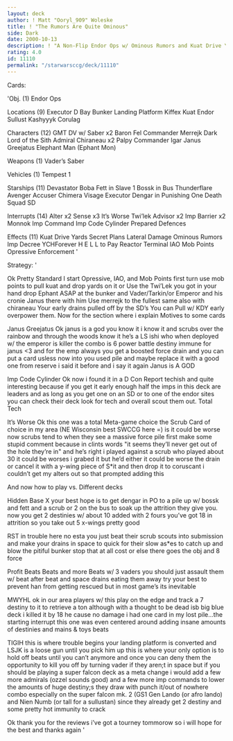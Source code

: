 ```yaml
---
layout: deck
author: ! Matt "Ooryl_909" Woleske
title: ! "The Rumors Are Quite Ominous"
side: Dark
date: 2000-10-13
description: ! "A Non-Flip Endor Ops w/ Ominous Rumors and Kuat Drive Yards"
rating: 4.0
id: 11110
permalink: "/starwarsccg/deck/11110"
---
```

Cards: 

'Obj. (1)
Endor Ops

Locations (9)
Executor D Bay
Bunker
Landing Platform
Kiffex
Kuat
Endor
Sullust
Kashyyyk
Corulag

Characters (12)
GMT
DV w/ Saber x2
Baron Fel
Commander Merrejk
Dark Lord of the Sith
Admiral Chiraneau x2
Palpy
Commander Igar
Janus Greejatus
Elephant Man (Ephant Mon)

Weapons (1)
Vader’s Saber

Vehicles (1)
Tempest 1

Starships (11)
Devastator
Boba Fett in Slave 1
Bossk in Bus
Thunderflare
Avenger
Accuser
Chimera
Visage
Executor
Dengar in Punishing One
Death Squad SD

Interrupts (14)
Alter x2
Sense x3
It’s Worse
Twi’lek Advisor x2
Imp Barrier x2
Monnok
Imp Command
Imp Code Cylinder
Prepared Defences

Effects (11)
Kuat Drive Yards
Secret Plans
Lateral Damage
Ominous Rumors
Imp Decree
YCHForever
H E L L to Pay
Reactor Terminal
IAO
Mob Points
Opressive Enforcement '

Strategy: '

Ok Pretty Standard I start Opressive, IAO, and Mob Points first turn use mob points to pull kuat and drop yards on it or Use the Twi’Lek you got in your hand drop Ephant ASAP at the bunker and Vader/Tarkin/or Emperor and his cronie Janus there with him Use merrejk to the fullest same also with chiraneau Your early drains pulled off by the SD’s You can Pull w/ KDY early overpower them.  Now for the section where i explain Motives to some cards

Janus Greejatus
Ok janus is a god you know it i know it and scrubs over the rainbow and through the woods know it he’s a LS ishi who when deployed w/ the emperor is killer the combo is 6 power battle destiny immune for janus <3 and for the emp always you get a boosted force drain and you can put a card usless now into you used pile and maybe replace it with a good one from reserve i said it before and i say it again Janus is A GOD

Imp Code Cylinder
Ok now i found it in a D Con Report techish and quite interesting because if you get it early enough half the imps in this deck are leaders and as long as you get one on an SD or to one of the endor sites you can check their deck look for tech and overall scout them out. Total Tech

It’s Worse
Ok this one was a total Meta-game choice the Scrub Card of choice in my area (NE Wisconsin best SWCCG here =)	is it could be worse now scrubs tend to when they see a massive force pile first make some stupid comment because in clints words "it seems they’ll never get out of the hole they’re in" and he’s right i played against a scrub who played about 30 it could be worses i grabed it but he’d either it could be worse the drain or cancel it with a y-wing piece of S*it and then drop it to coruscant i couldn’t get my alters out so that prompted adding this

And now how to play vs. Different decks

Hidden Base X
your best hope is to get dengar in PO to a pile up w/ bossk and fett and a scrub or 2 on the bus to soak up the attrition they give you.  now you get 2 destinies w/ about 10 added with 2 fours you’ve got 18 in attrition so you take out 5 x-wings pretty good

RST in trouble here no esta you just beat their scrub scouts into submission and make your drains in space to quick for their slow as*es to catch up and blow the pitiful bunker stop that at all cost or else there goes the obj and 8 force

Profit Beats Beats and more Beats w/ 3 vaders you should just assault them w/ beat after beat and space drains eating them away try your best to prevent han from getting rescued but in most game’s its inevitable

MWYHL ok in our area players w/ this play on the edge and track a 7 destiny to it to retrieve a ton although with a thought to be dead isb big blue deck i killed it by 18 he cause no damage i had one card in my lost pile...the starting interrupt this one was even centered around adding insane amounts of destinies and mains & toys beats

TIGIH this is where trouble begins your landing platform is converted and LSJK is a loose gun until you pick him up this is where your only option is to hold off beats until you can’t anymore and once you can deny them the opportunity to kill you off by turning vader if they aren;t in space but if you should be playing a super falcon deck as a meta change i would add a few more admirals (ozzel sounds good) and a few more imp commands to lower the amounts of huge destiny;s they draw with punch it/out of nowhere combo especially on the super falcon mk. 2 (GS1 Gen Lando (or afro lando) and Nien Numb (or tall for a sullustan) since they already get 2 destiny and some pretty hot immunity to crack

Ok thank you for the reviews i’ve got a tourney tommorow so i will hope for the best and thanks again  '
